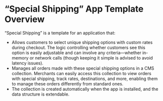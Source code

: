 # “Special Shipping” App Template Overview
“Special Shipping” is a template for an application that:
* Allows customers to select unique shipping options with custom rates during checkout. The logic controlling whether customers see this option is easily adjustable and can involve any criteria—whether in-memory or network calls (though keeping it simple is advised to avoid latency issues).
* Manages all orders made with these special shipping options in a CMS collection. Merchants can easily access this collection to view orders with special shipping, track rates, destinations, and more, enabling them to manage these orders differently from standard ones.
* The collection is created automatically when the app is installed, and the data structure is extendable.

